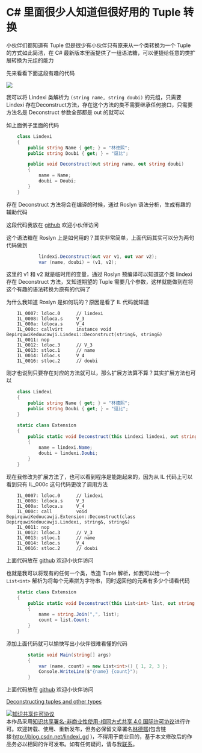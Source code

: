 
# C# 里面很少人知道但很好用的 Tuple 转换

小伙伴们都知道有 Tuple 但是很少有小伙伴只有原来从一个类转换为一个 Tuple 的方式如此简洁，在 C# 最新版本里面提供了一组语法糖，可以便捷给任意的类扩展转换为元组的能力

<!--more-->


<!-- CreateTime:3/30/2020 8:21:18 AM -->


先来看看下面这段有趣的代码

<!-- ![](image/C# 里面很少人知道但很好用的 Tuple 转换/C# 里面很少人知道但很好用的 Tuple 转换0.png) -->

![](http://image.acmx.xyz/lindexi%2F2020330838122221.jpg)

我可以将 Lindexi 类解析为 `(string name, string doubi)` 的元组，只需要 Lindexi 存在Deconstruct方法，存在这个方法的类不需要继承任何接口，只需要方法名是 Deconstruct 参数全部都是 out 的就可以

如上面例子里面的代码

```csharp
    class Lindexi
    {
        public string Name { get; } = "林德熙";
        public string Doubi { get; } = "逗比";

        public void Deconstruct(out string name, out string doubi)
        {
            name = Name;
            doubi = Doubi;
        }
    }
```

存在 Deconstruct 方法将会在编译的时候，通过 Roslyn 语法分析，生成有趣的辅助代码

这段代码我放在 [github](https://github.com/lindexi/lindexi_gd/tree/6520ba9e38df9aa88821794f0130e03c8bd4a899/BepirquwiKedoucawji) 欢迎小伙伴访问

这个语法糖在 Roslyn 上是如何用的？其实非常简单，上面代码其实可以分为两句代码做到

```csharp
            lindexi.Deconstruct(out var v1, out var v2);
            var (name, doubi) = (v1, v2);
```

这里的 v1 和 v2 就是临时用的变量，通过 Roslyn 预编译可以知道这个类 lindexi 存在 Deconstruct 方法，又知道期望的 Tuple 需要几个参数，这样就能做到在将这个有趣的语法转换为原有的代码了

为什么我知道 Roslyn 是如何玩的？原因是看了 IL 代码就知道

```IL
    IL_0007: ldloc.0      // lindexi
    IL_0008: ldloca.s     V_3
    IL_000a: ldloca.s     V_4
    IL_000c: callvirt     instance void BepirquwiKedoucawji.Lindexi::Deconstruct(string&, string&)
    IL_0011: nop
    IL_0012: ldloc.3      // V_3
    IL_0013: stloc.1      // name
    IL_0014: ldloc.s      V_4
    IL_0016: stloc.2      // doubi
```

刚才也说到只要存在对应的方法就可以，那么扩展方法算不算？其实扩展方法也可以

```csharp
    class Lindexi
    {
        public string Name { get; } = "林德熙";
        public string Doubi { get; } = "逗比";
    }

    static class Extension
    {
        public static void Deconstruct(this Lindexi lindexi, out string name, out string doubi)
        {
            name = lindexi.Name;
            doubi = lindexi.Doubi;
        }
    }
```

现在我修改为扩展方法了，也可以看到程序是能跑起来的，因为从 IL 代码上可以看到只有 IL_000c 这句代码更改了调用方法

```IL
    IL_0007: ldloc.0      // lindexi
    IL_0008: ldloca.s     V_3
    IL_000a: ldloca.s     V_4
    IL_000c: call         void BepirquwiKedoucawji.Extension::Deconstruct(class BepirquwiKedoucawji.Lindexi, string&, string&)
    IL_0011: nop
    IL_0012: ldloc.3      // V_3
    IL_0013: stloc.1      // name
    IL_0014: ldloc.s      V_4
    IL_0016: stloc.2      // doubi
```

上面代码放在 [github](https://github.com/lindexi/lindexi_gd/tree/a04bb6212b8260dfd916f4a6a01c8dd409f90945/BepirquwiKedoucawji) 欢迎小伙伴访问

也就是我可以将现有的任何一个类，改造 Tuple 解析，如我可以给一个 `List<int>` 解析为将每个元素拼为字符串，同时返回他的元素有多少个请看代码

```csharp
    static class Extension
    {
        public static void Deconstruct(this List<int> list, out string name, out int count)
        {
            name = string.Join(",", list);
            count = list.Count;
        }
    }
```

添加上面代码就可以愉快写出小伙伴很难看懂的代码

```csharp
        static void Main(string[] args)
        {
            var (name, count) = new List<int>() { 1, 2, 3 };
            Console.WriteLine($"{name} {count}");
        }
```

上面代码放在 [github](https://github.com/lindexi/lindexi_gd/tree/be040e9621357efd61d02b3469911e336fd3e40a/BepirquwiKedoucawji) 欢迎小伙伴访问

[Deconstructing tuples and other types](https://docs.microsoft.com/en-us/dotnet/csharp/deconstruct )





<a rel="license" href="http://creativecommons.org/licenses/by-nc-sa/4.0/"><img alt="知识共享许可协议" style="border-width:0" src="https://licensebuttons.net/l/by-nc-sa/4.0/88x31.png" /></a><br />本作品采用<a rel="license" href="http://creativecommons.org/licenses/by-nc-sa/4.0/">知识共享署名-非商业性使用-相同方式共享 4.0 国际许可协议</a>进行许可。欢迎转载、使用、重新发布，但务必保留文章署名[林德熙](http://blog.csdn.net/lindexi_gd)(包含链接:http://blog.csdn.net/lindexi_gd )，不得用于商业目的，基于本文修改后的作品务必以相同的许可发布。如有任何疑问，请与我[联系](mailto:lindexi_gd@163.com)。